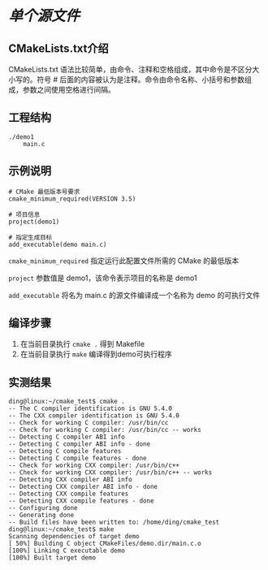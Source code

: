 # _单个源文件_

## CMakeLists.txt介绍

CMakeLists.txt 语法比较简单，由命令、注释和空格组成，其中命令是不区分大小写的。符号 # 后面的内容被认为是注释。命令由命令名称、小括号和参数组成，参数之间使用空格进行间隔。

## 工程结构

```
./demo1
    main.c
```

## 示例说明

```
# CMake 最低版本号要求
cmake_minimum_required(VERSION 3.5)

# 项目信息
project(demo1)

# 指定生成目标
add_executable(demo main.c)
```

`cmake_minimum_required` 指定运行此配置文件所需的 CMake 的最低版本

`project` 参数值是 demo1，该命令表示项目的名称是 demo1

`add_executable` 将名为 main.c 的源文件编译成一个名称为 demo 的可执行文件

## 编译步骤

1. 在当前目录执行 `cmake .` 得到 Makefile
2. 在当前目录执行 `make` 编译得到demo可执行程序

## 实测结果

```
ding@linux:~/cmake_test$ cmake .
-- The C compiler identification is GNU 5.4.0
-- The CXX compiler identification is GNU 5.4.0
-- Check for working C compiler: /usr/bin/cc
-- Check for working C compiler: /usr/bin/cc -- works
-- Detecting C compiler ABI info
-- Detecting C compiler ABI info - done
-- Detecting C compile features
-- Detecting C compile features - done
-- Check for working CXX compiler: /usr/bin/c++
-- Check for working CXX compiler: /usr/bin/c++ -- works
-- Detecting CXX compiler ABI info
-- Detecting CXX compiler ABI info - done
-- Detecting CXX compile features
-- Detecting CXX compile features - done
-- Configuring done
-- Generating done
-- Build files have been written to: /home/ding/cmake_test
ding@linux:~/cmake_test$ make
Scanning dependencies of target demo
[ 50%] Building C object CMakeFiles/demo.dir/main.c.o
[100%] Linking C executable demo
[100%] Built target demo
```
